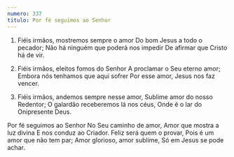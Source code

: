 ```yaml
---
numero: 337
titulo: Por fé seguimos ao Senhor
---
```

1. Fiéis irmãos, mostremos sempre o amor
Do bom Jesus a todo o pecador;
Não há ninguém que poderá nos impedir
De afirmar que Cristo há de vir.

2. Fiéis irmãos, eleitos fomos do Senhor
A proclamar o Seu eterno amor;
Embora nós tenhamos que aqui sofrer
Por esse amor, Jesus nos faz vencer.

3. Fiéis irmãos, andemos sempre nesse amor,
Sublime amor do nosso Redentor;
O galardão receberemos lá nos céus,
Onde é o lar do Onipresente Deus.

Por fé seguimos ao Senhor
No Seu caminho de amor,
Amor que mostra a luz divina
E nos conduz ao Criador.
Feliz será quem o provar,
Pois é um amor que não tem par;
Amor glorioso, amor sublime,
Só em Jesus se pode achar.
